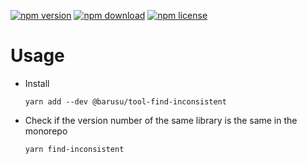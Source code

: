 [![npm version](https://img.shields.io/npm/v/@barusu/tool-find-inconsistent.svg)](https://www.npmjs.com/package/@barusu/tool-find-inconsistent)
[![npm download](https://img.shields.io/npm/dm/@barusu/tool-find-inconsistent.svg)](https://www.npmjs.com/package/@barusu/tool-find-inconsistent)
[![npm license](https://img.shields.io/npm/l/@barusu/tool-find-inconsistent.svg)](https://www.npmjs.com/package/@barusu/tool-find-inconsistent)


# Usage

* Install
  ```shell
  yarn add --dev @barusu/tool-find-inconsistent
  ```

* Check if the version number of the same library is the same in the monorepo
  ```shell
  yarn find-inconsistent
  ```
